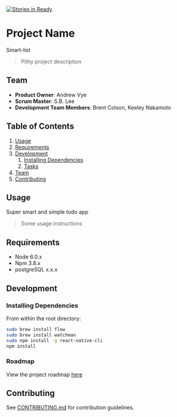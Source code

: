 [![Stories in Ready](https://badge.waffle.io/HRR16-triceratops/triceratops.png?label=ready&title=Ready)](https://waffle.io/HRR16-triceratops/triceratops)
# Project Name
Smart-list
> Pithy project description

## Team

  - __Product Owner__: Andrew Vye
  - __Scrum Master__: S.B. Lee
  - __Development Team Members__: Brent Colson, Keeley Nakamoto

## Table of Contents

1. [Usage](#Usage)
1. [Requirements](#requirements)
1. [Development](#development)
    1. [Installing Dependencies](#installing-dependencies)
    1. [Tasks](#tasks)
1. [Team](#team)
1. [Contributing](#contributing)

## Usage
Super smart and simple todo app
> Some usage instructions

## Requirements

- Node 6.0.x
- Npm 3.8.x
- postgreSQL x.x.x

## Development

### Installing Dependencies

From within the root directory:

```sh
sudo brew install flow
sudo brew install watchman
sudo npm install -g react-native-cli
npm install
```

### Roadmap

View the project roadmap [here](LINK_TO_PROJECT_ISSUES)


## Contributing

See [CONTRIBUTING.md](CONTRIBUTING.md) for contribution guidelines.
